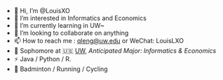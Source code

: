- 👋 Hi, I’m @LouisXO
- 👀 I’m interested in Informatics and Economics
- 🌱 I’m currently learning in UW~
- 💞️ I’m looking to collaborate on anything
- 📫 How to reach me : qleng@uw.edu or WeChat: LouisLXO
- 🍻 Sophomore at 🇺🇸 [UW](uw.edu), _Anticipated Major: Informatics & Economics_
- ⚡ Java / Python / R.
- 🏃 Badminton / Running / Cycling
<!---
LouisXO/LouisXO is a ✨ special ✨ repository because its `README.md` (this file) appears on your GitHub profile.
You can click the Preview link to take a look at your changes.
--->

